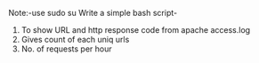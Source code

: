 Note:-use sudo su 
Write a simple bash script-

1) To show URL and http response code from apache access.log
2) Gives count of each uniq urls
3) No. of requests per hour

